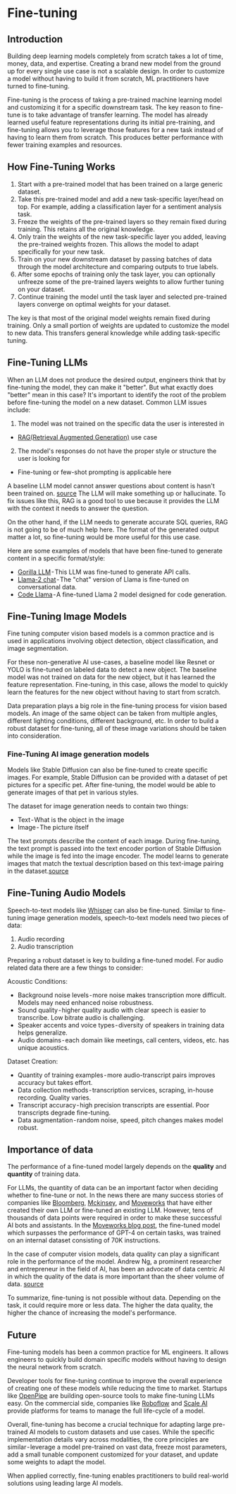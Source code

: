 # Fine-tuning

## Introduction

Building deep learning models completely from scratch takes a lot of time, money, data, and expertise. Creating a brand new model from the ground up for every single use case is not a scalable design. In order to customize a model without having to build it from scratch, ML practitioners have turned to fine-tuning. 

Fine-tuning is the process of taking a pre-trained machine learning model and customizing it for a specific downstream task. The key reason to fine-tune is to take advantage of transfer learning. The model has already learned useful feature representations during its initial pre-training, and fine-tuning allows you to leverage those features for a new task instead of having to learn them from scratch. This produces better performance with fewer training examples and resources.

## How Fine-Tuning Works

1. Start with a pre-trained model that has been trained on a large generic dataset.
2. Take this pre-trained model and add a new task-specific layer/head on top. For example, adding a classification layer for a sentiment analysis task.
3. Freeze the weights of the pre-trained layers so they remain fixed during training. This retains all the original knowledge.
4. Only train the weights of the new task-specific layer you added, leaving the pre-trained weights frozen. This allows the model to adapt specifically for your new task.
5. Train on your new downstream dataset by passing batches of data through the model architecture and comparing outputs to true labels.
6. After some epochs of training only the task layer, you can optionally unfreeze some of the pre-trained layers weights to allow further tuning on your dataset.
7. Continue training the model until the task layer and selected pre-trained layers converge on optimal weights for your dataset.

The key is that most of the original model weights remain fixed during training. Only a small portion of weights are updated to customize the model to new data. This transfers general knowledge while adding task-specific tuning.

## Fine-Tuning LLMs

When an LLM does not produce the desired output, engineers think that by fine-tuning the model, they can make it "better". But what exactly does "better" mean in this case? It's important to identify the root of the problem before fine-tuning the model on a new dataset. Common LLM issues include:

1. The model was not trained on the specific data the user is interested in
* [RAG(Retrieval Augmented Generation)](https://www.pinecone.io/learn/retrieval-augmented-generation) use case

2. The model's responses do not have the proper style or structure the user is looking for
* Fine-tuning or few-shot prompting is applicable here

A baseline LLM model cannot answer questions about content is hasn't been trained on. [source](https://www.tidepool.so/2023/08/17/why-you-probably-dont-need-to-fine-tune-an-llm) The LLM will make something up or hallucinate. To fix issues like this, RAG is a good tool to use because it provides the LLM with the context it needs to answer the question. 

On the other hand, if the LLM needs to generate accurate SQL queries, RAG is not going to be of much help here. The format of the generated output matter a lot, so fine-tuning would be more useful for this use case. 

Here are some examples of models that have been fine-tuned to generate content in a specific format/style:
* [Gorilla LLM](https://gorilla.cs.berkeley.edu/) - This LLM was fine-tuned to generate API calls.
* [Llama-2 chat](https://huggingface.co/meta-llama/Llama-2-7b-chat-hf) - The "chat" version of Llama is fine-tuned on conversational data. 
* [Code Llama](https://about.fb.com/news/2023/08/code-llama-ai-for-coding/) - A fine-tuned Llama 2 model designed for code generation.

## Fine-Tuning Image Models

Fine tuning computer vision based models is a common practice and is used in applications involving object detection, object classification, and image segmentation. 

For these non-generative AI use-cases, a baseline model like Resnet or YOLO is fine-tuned on labeled data to detect a new object. The baseline model was not trained on data for the new object, but it has learned the feature representation. Fine-tuning, in this case, allows the model to quickly learn the features for the new object without having to start from scratch.

Data preparation plays a big role in the fine-tuning process for vision based models. An image of the same object can be taken from multiple angles, different lighting conditions, different background, etc. In order to build a robust dataset for fine-tuning, all of these image variations should be taken into consideration.

### Fine-Tuning AI image generation models

Models like Stable Diffusion can also be fine-tuned to create specific images. For example, Stable Diffusion can be provided with a dataset of pet pictures for a specific pet. After fine-tuning, the model would be able to generate images of that pet in various styles.

The dataset for image generation needs to contain two things:
* Text - What is the object in the image
* Image - The picture itself

The text prompts describe the content of each image. During fine-tuning, the text prompt is passed into the text encoder portion of Stable Diffusion while the image is fed into the image encoder. The model learns to generate images that match the textual description based on this text-image pairing in the dataset.[source](https://octoml.ai/blog/the-beginners-guide-to-fine-tuning-stable-diffusion)

## Fine-Tuning Audio Models

Speech-to-text models like [Whisper](https://registry.premai.io/detail.html?service=whisper-large-v2) can also be fine-tuned. Similar to fine-tuning image generation models, speech-to-text models need two pieces of data:
1. Audio recording
2. Audio transcription

Preparing a robust dataset is key to building a fine-tuned model. For audio related data there are a few things to consider:

Acoustic Conditions:
* Background noise levels - more noise makes transcription more difficult. Models may need enhanced noise robustness.
* Sound quality - higher quality audio with clear speech is easier to transcribe. Low bitrate audio is challenging.
* Speaker accents and voice types - diversity of speakers in training data helps generalize.
* Audio domains - each domain like meetings, call centers, videos, etc. has unique acoustics.

Dataset Creation:
* Quantity of training examples - more audio-transcript pairs improves accuracy but takes effort.
* Data collection methods - transcription services, scraping, in-house recording. Quality varies.
* Transcript accuracy - high precision transcripts are essential. Poor transcripts degrade fine-tuning.
* Data augmentation - random noise, speed, pitch changes makes model robust.

## Importance of data

The performance of a fine-tuned model largely depends on the <strong>quality</strong> and <strong>quantity</strong> of training data.

For LLMs, the quantity of data can be an important factor when deciding whether to fine-tune or not. In the news there are many success stories of companies like [Bloomberg](https://www.bloomberg.com/company/press/bloomberggpt-50-billion-parameter-llm-tuned-finance), [Mckinsey](https://www.mckinsey.com/about-us/new-at-mckinsey-blog/meet-lilli-our-generative-ai-tool), and [Moveworks](https://www.moveworks.com/insights/moveworks-enterprise-llm-benchmark-evaluates-large-language-models-for-business-applications) that have either created their own LLM or fine-tuned an existing LLM. However, tens of thousands of data points were required in order to make these successful AI bots and assistants. In the [Moveworks blog post](https://www.moveworks.com/insights/moveworks-enterprise-llm-benchmark-evaluates-large-language-models-for-business-applications), the fine-tuned model which surpasses the performance of GPT-4 on certain tasks, was trained on an internal dataset consisting of 70K instructions.

In the case of computer vision models, data quality can play a significant role in the performance of the model. Andrew Ng, a prominent researcher and entrepreneur in the field of AI, has been an advocate of data centric AI in which the quality of the data is more important than the sheer volume of data. [source](https://towardsdatascience.com/is-small-data-the-next-big-thing-in-data-science-9acc7f24907f)

To summarize, fine-tuning is not possible without data. Depending on the task, it could require more or less data. The higher the data quality, the higher the chance of increasing the model's performance.

## Future

Fine-tuning models has been a common practice for ML engineers. It allows engineers to quickly build domain specific models without having to design the neural network from scratch.

Developer tools for fine-tuning continue to improve the overall experience of creating one of these models while reducing the time to market. Startups like [OpenPipe](https://github.com/openpipe/openpipe) are building open-source tools to make fine-tuning LLMs easy. On the commercial side, companies like [Roboflow](https://roboflow.com) and [Scale AI](https://scale.com/generative-ai-platform) provide platforms for teams to manage the full life-cycle of a model.

Overall, fine-tuning has become a crucial technique for adapting large pre-trained AI models to custom datasets and use cases. While the specific implementation details vary across modalities, the core principles are similar - leverage a model pre-trained on vast data, freeze most parameters, add a small tunable component customized for your dataset, and update some weights to adapt the model.

When applied correctly, fine-tuning enables practitioners to build real-world solutions using leading large AI models.

